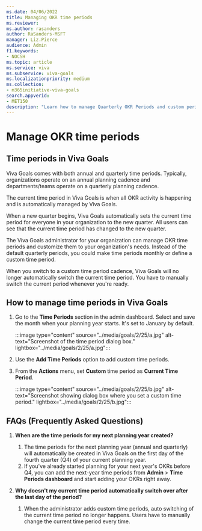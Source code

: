 ```yaml
---
ms.date: 04/06/2022
title: Managing OKR time periods
ms.reviewer: 
ms.author: rasanders
author: RaSanders-MSFT
manager: Liz.Pierce
audience: Admin
f1.keywords:
- NOCSH
ms.topic: article
ms.service: viva
ms.subservice: viva-goals
ms.localizationpriority: medium
ms.collection:  
- m365initiative-viva-goals  
search.appverid:
- MET150
description: "Learn how to manage Quarterly OKR Periods and custom periods (monthly...)"
---
```


# Manage OKR time periods

## Time periods in Viva Goals

Viva Goals comes with both annual and quarterly time periods. Typically, organizations operate on an annual planning cadence and departments/teams operate on a quarterly planning cadence.

The current time period in Viva Goals is when all OKR activity is happening and is automatically managed by Viva Goals.

When a new quarter begins, Viva Goals automatically sets the current time period for everyone in your organization to the new quarter. All users can see that the current time period has changed to the new quarter.

The Viva Goals administrator for your organization  can manage OKR time periods and customize them to your organization's needs. Instead of the default quarterly periods, you could make time periods monthly or define a custom time period. 

When you switch to a custom time period cadence, Viva Goals will no longer automatically switch the current time period. You have to manually switch the current period whenever you're ready.

## How to manage time periods in Viva Goals

1. Go to the **Time Periods** section in the admin dashboard. Select and save the month when your planning year starts. It's set to January by default.  
 
    :::image type="content" source="../media/goals/2/25/a.jpg" alt-text="Screenshot of the time period dialog box." lightbox="../media/goals/2/25/a.jpg":::
    
2. Use the **Add Time Periods** option to add custom time periods.

3. From the **Actions** menu, set **Custom** time period as **Current Time Period**.

    :::image type="content" source="../media/goals/2/25/b.jpg" alt-text="Screenshot showing dialog box where you set a custom time period." lightbox="../media/goals/2/25/b.jpg":::

## FAQs (Frequently Asked Questions)

1. **When are the time periods for my next planning year created?** 
    1. The time periods for the next planning year (annual and quarterly) will automatically be created in Viva Goals on the first day of the fourth quarter (Q4) of your current planning year.
    1. If you've already started planning for your next year's OKRs before Q4, you can add the next-year time periods from **Admin** > **Time Periods dashboard** and start adding your OKRs right away.

1. **Why doesn't my current time period automatically switch over after the last day of the period?**
    1. When the administrator adds custom time periods, auto switching of the current time period no longer happens. Users have to manually change the current time period every time.

